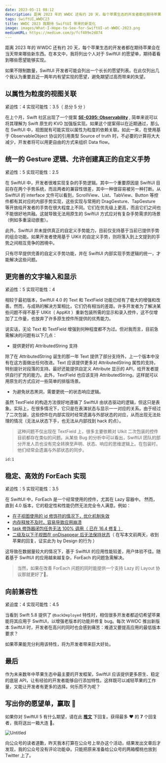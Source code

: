 ```yaml
---
date: 2023-05-11 08:12
description: 距离 2023 年的 WWDC 还有约 20 天，每个苹果生态的开发者都在期待苹果会在当天带来哪些新东西。在本文中，我将列出个人对于 SwiftUI 的愿望单，期待着看到哪些愿望能够实现。
tags: SwiftUI,WWDC23
title: WWDC 2023 我期待 SwiftUI 带来的新变化
image: images/What-I-Hope-to-See-for-SwiftUI-at-WWDC-2023.png
mediumURL: https://medium.com/p/fcf409e2d874
---
```

距离 2023 年的 WWDC 还有约 20 天，每个苹果生态的开发者都在期待苹果会在当天带来哪些新东西。在本文中，我将列出个人对于 SwiftUI 的愿望单，期待着看到哪些愿望能够实现。

如果不限制数量，SwiftUI 开发者可能会列出一个长长的愿望列表。在此仅列出几个我认为重要且近一两年内有望实现的愿望，避免期望过高而带来的失望。

## 以属性为粒度的视图关联

紧迫性：4  实现可能性：3.5（ 总分 5 分 ）

在上个月，Swift 社区出现了一个提案 **[SE-0395: Observability](https://forums.swift.org/t/se-0395-observability/64342)** , 简单来说可以将其理解为 Swift 原生的 KVO 加强版实现。如果这个提案得以在近期通过，那么在 SwiftUI 中，视图就有可能实现以属性为粒度的依赖关联。如此一来，在使用基于 ObservableObject 协议的引用类型 Source of truth 时，不必要的计算将大大减少，开发者将可以用更自由的方式来组织 Data flow。

## 统一的 Gesture 逻辑、允许创建真正的自定义手势

紧迫性：5  实现可能性：2.5

在 SwiftUI 中，开发者很难实现复杂的手势逻辑。其中一个重要原因是 SwiftUI 目前存在两个手势系统，而且两者的兼容性很差，其中一种很容易被另一种打断。从 SwiftUI 的 interface 文件可以看到，ScrollView、List、TabView、Button 等控件都有其对应的内部手势实现，这些实现与常用的 DragGesture、TapGesture 等开放给开发者的手势在很大程度上不同。它们在优先级上更高，而且它们之间也不能很好地共融。这就导致无法用原生的 SwiftUI 方式应对有复杂手势需求的场景（例如多重滚动嵌套）。

此外，SwiftUI 并未提供真正的自定义手势能力，目前仅支持基于当前已提供手势的组合功能。如果开发者使用基于 UIKit 的自定义手势，则将落入到上文提到的手势之间相互竞争的困境中。

只有尽早提供完善的自定义手势功能，并在 SwiftUI 内部实现手势逻辑的统一，才能解决这些问题。

## 更完善的文字输入和显示

紧迫性：5  实现可能性：4

相较于最初版本，SwiftUI 4.0 的 Text 和 TextField 功能已经有了极大的增强和改善。然而，与成熟的解决方案相比，它们仍有相当的差距。许多开发者为了解决某些问题不得不基于 UIKit（ AppKit ）重新包装所需的显示和录入控件，这不仅增加了工作量，也放弃了许多原生控件所提供的优秀能力。

说实话，无论 Text 和 TextField 增强到何种程度都不为过。但对我而言，目前急需解决的问题有以下几点：

- 提供更好的 AttributedString 支持

除了在 AttributedString 诞生的那一年 Text 提供了部分支持外，上一个版本中没有在这方面做出任何改进。Text 应该提供更多对 AttributedString 属性的支持，特别是针对段落的支持。最好还能提供自定义 Attribute 显示的 API，给开发者提供自行扩充的能力。此外，TextField 也应该支持 AttributedString，这样就可以用原生的方式应对一些简单的排版场景。

- 为避免状态黑洞，需要更统一的状态响应逻辑。

虽然 TextField 的构造方法很好地遵循了 SwiftUI 由状态驱动的逻辑，但这只是表象。实际上，在很多情况下，它只是在表演状态与显示一一对应的关系。由于经过了二次包装，这些控件在内部实现时经常遗漏与外部状态的对应，从而出现无法处理的情况（无法从状态下手，也无法从内部找到 hack 的点）。

> 这种问题不仅出现在 TextField 上，很多主要依赖对 UIkit 二次包装的控件目前都存在类似的问题。从某些 Bug 的分析中可以看出，SwiftUI 团队的部分开发人员也没有完全转换至声明、状态、响应的思维逻辑上。在包装时，他们经常会遗漏与外部状态的同步。
> 

```responser
id:1
```

## 稳定、高效的 ForEach 实现

紧迫性：5  实现可能性：3.5

在 SwiftUI 中，ForEach 是一个经常使用的控件，尤其在 Lazy 容器中。 然而，直到 4.0 版本，它的稳定性和性能仍然无法完全令人满意。例如：

- [在子视图使用的 id 修饰符的情况下，优化机制失效](https://fatbobman.com/posts/optimize_the_response_efficiency_of_List/)
- [内存释放不及时，容易导致应用崩溃](https://fatbobman.com/posts/memory-usage-optimization/)
- [task 修饰器闭包任务无法 100% 调用（ 已在 16.4 修复 ）](https://twitter.com/fatbobman/status/1574252681467637760?s=61&t=ecQh6_M1bDgzJDGbrFupaw)
- [二级及以下子视图在 onDisappear 后无法保持状态](https://twitter.com/fatbobman/status/1572507700436807683?s=61&t=6wE0YqMg9Y85zDZMQr_ycg)（ 在写本文前两天，收到苹果的回复，证实此为 by Design 的行为 ）

这导致在数据量较大的情况下，基于 SwiftUI 的应用性能较差，用户体验不佳。随着基于 SwiftUI 的应用越来越复杂，ForEach 的问题急需解决。

> 当然，如果在改善 ForEach 问题的同时能提供一个支持 Lazy 的 Layout 协议那就更好了👏。
> 

## 向前兼容性

紧迫度：4 实现可能性：4.5

当看到 Swift 5.8 提供了 `@backDeployed` 特性时，相信很多开发者都迫切希望苹果能将其应用于 SwiftUI，以增强老版本的功能并修复 bug。每次 WWDC 推出新版本 SwiftUI 时，开发者在高兴的同时也会感到痛苦：难道又要提高应用的最低版本要求？

如果苹果能充分利用该特性，将为开发者带来巨大好处。

## 最后

作为未来数年中苹果生态中最主要的开发框架，SwiftUI 应该提供更多原生、稳定的底层 API，让有经验的开发者能够自行添加特性。这样既可以减轻苹果的工作量，又能让开发者有更多的选择。何乐而不为呢？

## 写出你的愿望单，赢取 🍒

如果你对 SwiftUI 5 有什么期望，请在此 **[推文](https://twitter.com/fatbobman/status/1656109768795365376?s=20)** 下回复。获得最多 ❤️ 的 **7** 个回复者，我将送出一箱大连 🍒。

![Untitled](https://cdn.fatbobman.com/Untitled.png)

向公众号的读者道歉，昨天我本打算在公众号上举办这个活动，结果发出文章后才发现，我的公众号没有评论功能😅。只能把原来准备给公众号的两箱樱桃也放到 Twitter 上了。